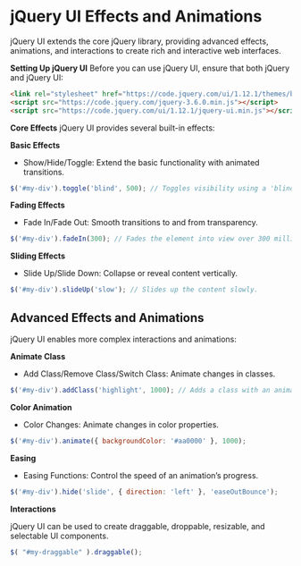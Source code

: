 # jQuery UI Effects and Animations

jQuery UI extends the core jQuery library, providing advanced effects, animations, and interactions to create rich and interactive web interfaces.

**Setting Up jQuery UI**
Before you can use jQuery UI, ensure that both jQuery and jQuery UI:

```html
<link rel="stylesheet" href="https://code.jquery.com/ui/1.12.1/themes/base/jquery-ui.css">
<script src="https://code.jquery.com/jquery-3.6.0.min.js"></script>
<script src="https://code.jquery.com/ui/1.12.1/jquery-ui.min.js"></script>
```

**Core Effects**
jQuery UI provides several built-in effects:

**Basic Effects**

- Show/Hide/Toggle: Extend the basic functionality with animated transitions.
```javascript
$('#my-div').toggle('blind', 500); // Toggles visibility using a 'blind' effect over 500 milliseconds.
```

**Fading Effects** 

- Fade In/Fade Out: Smooth transitions to and from transparency.
```javascript
$('#my-div').fadeIn(300); // Fades the element into view over 300 milliseconds.
```

**Sliding Effects**

- Slide Up/Slide Down: Collapse or reveal content vertically.
```javascript
$('#my-div').slideUp('slow'); // Slides up the content slowly.
```

## Advanced Effects and Animations

jQuery UI enables more complex interactions and animations:

**Animate Class**

- Add Class/Remove Class/Switch Class: Animate changes in classes.
```javascript
$('#my-div').addClass('highlight', 1000); // Adds a class with an animation over 1000 milliseconds.
```

**Color Animation**

- Color Changes: Animate changes in color properties.
```javascript
$('#my-div').animate({ backgroundColor: '#aa0000' }, 1000);
```

**Easing**

- Easing Functions: Control the speed of an animation’s progress.
```javascript
$('#my-div').hide('slide', { direction: 'left' }, 'easeOutBounce');
```

**Interactions**

jQuery UI can be used to create draggable, droppable, resizable, and selectable UI components.

```javascript
$( "#my-draggable" ).draggable();
```
